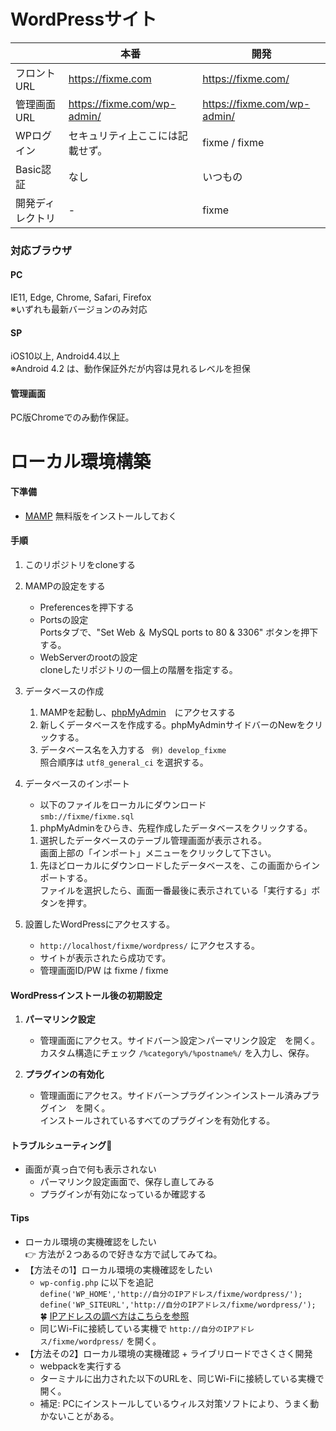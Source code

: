 # WordPressサイト
||本番|開発|
|---|---|---|
|フロントURL| https://fixme.com | https://fixme.com/ |
|管理画面URL| https://fixme.com/wp-admin/ | https://fixme.com/wp-admin/ |
|WPログイン| セキュリティ上ここには記載せず。 | fixme / fixme |
|Basic認証| なし | いつもの |
|開発ディレクトリ| - | fixme |

### 対応ブラウザ
#### PC
IE11, Edge, Chrome, Safari, Firefox  
※いずれも最新バージョンのみ対応

#### SP
iOS10以上, Android4.4以上  
※Android 4.2 は、動作保証外だが内容は見れるレベルを担保

#### 管理画面
PC版Chromeでのみ動作保証。


# ローカル環境構築
#### 下準備
* [MAMP](https://www.mamp.info/en/) 無料版をインストールしておく

#### 手順
1. このリポジトリをcloneする
1. MAMPの設定をする
	* Preferencesを押下する
	* Portsの設定  
	Portsタブで、"Set Web ＆ MySQL ports to 80 & 3306" ボタンを押下する。  
	<!-- <img src="readme_assets/MAMP_ports設定.png" width="500" height="auto" alt=""><br> -->
	* WebServerのrootの設定  
	cloneしたリポジトリの一個上の階層を指定する。  
	<!-- <img src="readme_assets/MAMP_root設定.png" width="500" height="auto" alt=""><br> -->
1. データベースの作成
	1. MAMPを起動し、[phpMyAdmin](http://localhost/phpMyAdmin/)　にアクセスする
	1. 新しくデータベースを作成する。phpMyAdminサイドバーのNewをクリックする。
	1. データベース名を入力する ` 例) develop_fixme`  
	照合順序は `utf8_general_ci` を選択する。
1. データベースのインポート
	* 以下のファイルをローカルにダウンロード  
		`smb://fixme/fixme.sql`
	1. phpMyAdminをひらき、先程作成したデータベースをクリックする。
	<!-- <img src="readme_assets/インポート01.png" alt=""><br> -->
	1. 選択したデータベースのテーブル管理画面が表示される。  
	画面上部の「インポート」メニューをクリックして下さい。
	<!-- <img src="readme_assets/インポート02.png" alt=""><br> -->
	1. 先ほどローカルにダウンロードしたデータベースを、この画面からインポートする。  
	ファイルを選択したら、画面一番最後に表示されている「実行する」ボタンを押す。
	<!-- <img src="readme_assets/インポート03.png" alt=""><br> -->

1. 設置したWordPressにアクセスする。
	* `http://localhost/fixme/wordpress/` にアクセスする。
	* サイトが表示されたら成功です。
	* 管理画面ID/PW は fixme / fixme

#### WordPressインストール後の初期設定

1. **パーマリンク設定**
	* 管理画面にアクセス。サイドバー＞設定＞パーマリンク設定　を開く。  
	カスタム構造にチェック `/%category%/%postname%/` を入力し、保存。

1. **プラグインの有効化**
	* 管理画面にアクセス。サイドバー＞プラグイン＞インストール済みプラグイン　を開く。  
	インストールされているすべてのプラグインを有効化する。

#### トラブルシューティング🤔
* 画面が真っ白で何も表示されない  
	* パーマリンク設定画面で、保存し直してみる
	* プラグインが有効になっているか確認する

#### Tips
* ローカル環境の実機確認をしたい  
👉 方法が２つあるので好きな方で試してみてね。
* 【方法その1】ローカル環境の実機確認をしたい
	* `wp-config.php` に以下を追記  
	`define('WP_HOME','http://自分のIPアドレス/fixme/wordpress/');`  
	`define('WP_SITEURL','http://自分のIPアドレス/fixme/wordpress/');`  
	🍀 [IPアドレスの調べ方はこちらを参照](http://minto.tech/mac-ipaddress/)
	* 同じWi-Fiに接続している実機で `http://自分のIPアドレス/fixme/wordpress/` を開く。
* 【方法その2】ローカル環境の実機確認 + ライブリロードでさくさく開発
	* webpackを実行する
	* ターミナルに出力された以下のURLを、同じWi-Fiに接続している実機で開く。
	* 補足: PCにインストールしているウィルス対策ソフトにより、うまく動かないことがある。
